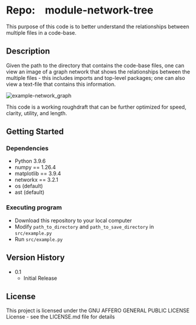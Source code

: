 # Repo:    module-network-tree

This purpose of this code is to better understand the relationships between multiple files in a code-base.

## Description

Given the path to the directory that contains the code-base files, one can view an image of a graph network that shows the relationships between the multiple files - this includes imports and top-level packages; one can also view a text-file that contains this information. 

<img title="" src="file:///Users/owner/Desktop/programming/module_network_tree/output/module_network_graph.png" alt="example-network_graph" data-align="inline">

This code is a working roughdraft that can be further optimized for speed, clarity, utility, and length.



## Getting Started

### Dependencies

* Python 3.9.6
* numpy == 1.26.4
* matplotlib == 3.9.4
* networkx == 3.2.1
* os (default)
* ast (default)

### Executing program

* Download this repository to your local computer
* Modify `path_to_directory` and `path_to_save_directory` in `src/example.py`
* Run `src/example.py`

## Version History

* 0.1
  * Initial Release

## License

This project is licensed under the GNU AFFERO GENERAL PUBLIC LICENSE License - see the LICENSE.md file for details